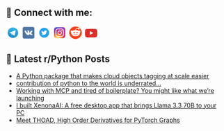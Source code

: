 ## 🔎 Connect with me:
[<img src="https://github.com/bullbesh/bullbesh/blob/main/images/Telegram.png" width="32" height="32" />](https://t.me/bullbesh)
[<img src="https://github.com/bullbesh/bullbesh/blob/main/images/VK.png" width="32" height="32" />](https://vk.com/bullbesh)
[<img src="https://github.com/bullbesh/bullbesh/blob/main/images/Twitter.png" width="32" height="32" />](https://twitter.com/bullbesh1)
[<img src="https://github.com/bullbesh/bullbesh/blob/main/images/Instagram.png" width="32" height="32" />](https://www.instagram.com/bullbesh)
[<img src="https://github.com/bullbesh/bullbesh/blob/main/images/Reddit.png" width="32" height="32" />](https://www.reddit.com/user/bullbesh)
[<img src="https://github.com/bullbesh/bullbesh/blob/main/images/YouTube.png" width="32" height="32" />](https://www.youtube.com/channel/UCtfjRs6uzgq5mfm8S06WTcg)

## 📕 Latest r/Python Posts
<!-- BLOG-POST-LIST:START -->
- [A Python package that makes cloud objects tagging at scale easier](https://www.reddit.com/r/Python/comments/1n764xi/a_python_package_that_makes_cloud_objects_tagging/)
- [contribution of python to the world is underrated…](https://www.reddit.com/r/Python/comments/1n75r76/contribution_of_python_to_the_world_is_underrated/)
- [Working with MCP and tired of boilerplate? You might like what we’re launching](https://www.reddit.com/r/Python/comments/1n717ga/working_with_mcp_and_tired_of_boilerplate_you/)
- [I built XenonaAI: A free desktop app that brings Llama 3.3 70B to your PC](https://www.reddit.com/r/Python/comments/1n6zns1/i_built_xenonaai_a_free_desktop_app_that_brings/)
- [Meet THOAD, High Order Derivatives for PyTorch Graphs](https://www.reddit.com/r/Python/comments/1n6xw8z/meet_thoad_high_order_derivatives_for_pytorch/)
<!-- BLOG-POST-LIST:END -->
